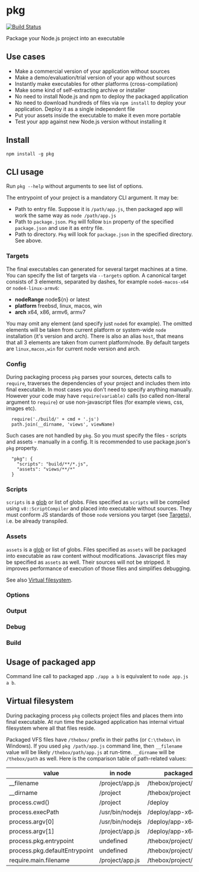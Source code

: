# pkg

[![Build Status](https://travis-ci.com/zeit/pkg.svg?token=CPbpm6MRBVbWVmDFaLxs&branch=master)](https://travis-ci.com/zeit/pkg)

Package your Node.js project into an executable

## Use cases

* Make a commercial version of your application without sources
* Make a demo/evaluation/trial version of your app without sources
* Instantly make executables for other platforms (cross-compilation)
* Make some kind of self-extracting archive or installer
* No need to install Node.js and npm to deploy the packaged application
* No need to download hundreds of files via `npm install` to deploy
your application. Deploy it as a single independent file
* Put your assets inside the executable to make it even more portable
* Test your app against new Node.js version without installing it

## Install

```
npm install -g pkg
```

## CLI usage

Run `pkg --help` without arguments to see list of options.

The entrypoint of your project is a mandatory CLI argument.
It may be:

* Path to entry file. Suppose it is `/path/app.js`, then
packaged app will work the same way as `node /path/app.js`
* Path to `package.json`. `Pkg` will follow `bin` property of
the specified `package.json` and use it as entry file.
* Path to directory. `Pkg` will look for `package.json` in
the specified directory. See above.

### Targets

The final executables can generated for several target machines
at a time. You can specify the list of targets via `--targets`
option. A canonical target consists of 3 elements, separated by
dashes, for example `node6-macos-x64` or `node4-linux-armv6`:

* **nodeRange** node${n} or latest
* **platform** freebsd, linux, macos, win
* **arch** x64, x86, armv6, armv7

You may omit any element (and specify just `node6` for example).
The omitted elements will be taken from current platform or
system-wide `node` installation (it's version and arch).
There is also an alias `host`, that means that all 3 elements
are taken from current platform/node. By default targets are
`linux,macos,win` for current node version and arch.

### Config

During packaging process `pkg` parses your sources, detects
calls to `require`, traverses the dependencies of your project
and includes them into final executable. In most cases you
don't need to specify anything manually. However your code
may have `require(variable)` calls (so called non-literal
argument to `require`) or use non-javascript files (for
example views, css, images etc).
```
  require('./build/' + cmd + '.js')
  path.join(__dirname, 'views', viewName)
```
Such cases are not handled by `pkg`. So you must specify the
files - scripts and assets - manually in a config. It is
recommended to use package.json's `pkg` property.
```
  "pkg": {
    "scripts": "build/**/*.js",
    "assets": "views/**/*"
  }
```


### Scripts

`scripts` is a [glob](https://github.com/sindresorhus/globby)
or list of globs. Files specified as `scripts` will be compiled
using `v8::ScriptCompiler` and placed into executable without
sources. They must conform JS standards of those `node` versions
you target (see [Targets](#targets)), i.e. be already transpiled.

### Assets

`assets` is a [glob](https://github.com/sindresorhus/globby)
or list of globs. Files specified as `assets` will be packaged
into executable as raw content without modifications. Javascript
files may be specified as `assets` as well. Their sources will
not be stripped. It improves performance of execution of those
files and simplifies debugging.

See also [Virtual filesystem](#virtual-filesystem).

### Options

### Output

### Debug

### Build

## Usage of packaged app

Command line call to packaged app `./app a b` is equivalent
to `node app.js a b`.

## Virtual filesystem

During packaging process `pkg` collects project files and places
them into final executable. At run time the packaged application has
internal virtual filesystem where all that files reside.

Packaged VFS files have `/thebox/` prefix in their paths (or
`C:\thebox\` in Windows). If you used `pkg /path/app.js` command line,
then `__filename` value will be likely `/thebox/path/app.js`
at run-time. `__dirname` will be `/thebox/path` as well. Here is
the comparison table of path-related values:

value                          | in node             | packaged
-------------------------------|---------------------|--------------------------
__filename                     | /project/app.js     | /thebox/project/app.js
__dirname                      | /project            | /thebox/project
process.cwd()                  | /project            | /deploy
process.execPath               | /usr/bin/nodejs     | /deploy/app-x64
process.argv[0]                | /usr/bin/nodejs     | /deploy/app-x64
process.argv[1]                | /project/app.js     | /deploy/app-x64
process.pkg.entrypoint         | undefined           | /thebox/project/app.js
process.pkg.defaultEntrypoint  | undefined           | /thebox/project/app.js
require.main.filename          | /project/app.js     | /thebox/project/app.js
